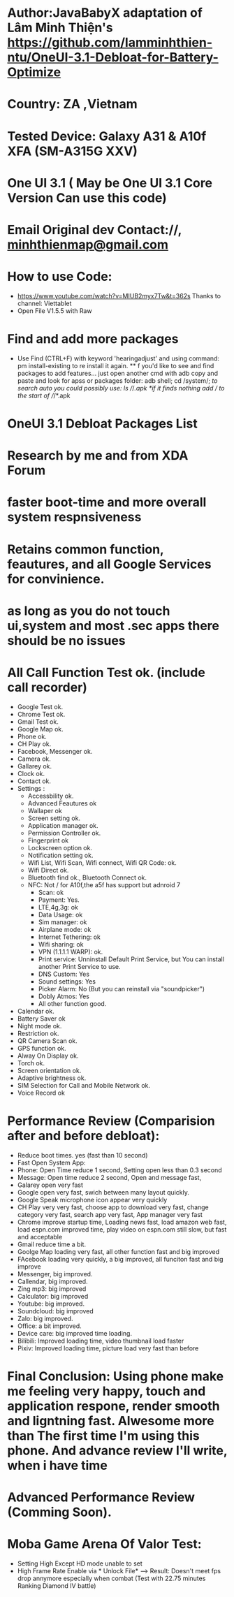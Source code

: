 # Author:JavaBabyX adaptation of Lâm Minh Thiện's https://github.com/lamminhthien-ntu/OneUI-3.1-Debloat-for-Battery-Optimize
# Country: ZA ,Vietnam
# Tested Device: Galaxy A31 & A10f XFA (SM-A315G XXV)
# One UI 3.1 (  May be One UI 3.1 Core Version Can use this code)
# Email Original dev Contact://, minhthienmap@gmail.com 
# How to use Code:
 * https://www.youtube.com/watch?v=MIUB2myx7Tw&t=362s Thanks to channel: Viettablet 
 * Open File V1.5.5 with Raw
# Find and add more packages
 * Use Find (CTRL+F) with keyword 'hearingadjust' and using command: pm install-existing <package name> to re install it again.
 ** f you'd like to see and find packages to add features... just open another cmd with adb copy and paste and look for apss or packages folder:
            adb shell; cd /system/;
*to search auto you could possibly use: ls /*/*.apk
       **if it finds nothing add /* to the start of /*/*.apk
# OneUI 3.1 Debloat Packages List
# Research by me and from XDA Forum
# faster boot-time and more overall system respnsiveness
# Retains common function, feautures, and all Google Services for convinience.
# as long as you do not touch ui,system and most .sec apps there should be no issues
# All Call Function Test ok. (include call recorder)
* Google Test ok.
* Chrome Test ok.
* Gmail Test ok.
* Google Map ok.
* Phone ok.
* CH Play ok.
* Facebook, Messenger ok.
* Camera ok.
* Gallarey ok.
* Clock ok.
* Contact ok.
* Settings :
  * Accessbility ok.
  * Advanced Feautures ok
  * Wallaper ok
  * Screen setting ok.
  * Application manager ok.
  * Permission Controller ok.
  * Fingerprint ok
  * Lockscreen option ok.
  * Notification setting ok.
  * Wifi List, Wifi Scan, Wifi connect, Wifi QR Code: ok.
  * Wifi Direct ok.
  * Bluetooth find ok., Bluetooth Connect ok.
  * NFC: Not / for A10f,the a5f has support but adnroid 7
    * Scan: ok
    * Payment: Yes.
    * LTE,4g,3g: ok
    * Data Usage: ok
    * Sim manager: ok
    * Airplane mode: ok
    * Internet Tethering: ok
    * Wifi sharing: ok
    * VPN (1.1.1.1 WARP): ok.
    * Print service: Unninstall Default Print Service, but You can install another Print Service to use.
    * DNS Custom: Yes
    * Sound settings: Yes
    * Picker Alarm: No (But you can reinstall via "soundpicker")
    * Dobly Atmos: Yes
    * All other function good.
* Calendar ok.
* Battery Saver ok
* Night mode ok.
* Restriction ok.
* QR Camera Scan ok.
* GPS function ok.
* Alway On Display ok.
* Torch ok.
* Screen orientation ok.
* Adaptive brightness ok.
* SIM Selection for Call and Mobile Network ok.
* Voice Record ok


# Performance Review (Comparision after and before debloat):
* Reduce boot times. yes (fast than 10 second)
* Fast Open System App:
 * Phone: Open Time reduce 1 second, Setting open less than 0.3 second
 * Message: Open time reduce 2 second, Open and message fast, 
 * Galarey open very fast
 * Google open very fast, swich between many layout quickly.
 * Google Speak microphone icon appear very quickly
 * CH Play very very fast, choose app to download very fast, change category very fast, search app very fast, App manager very fast
 * Chrome improve startup time, Loading news fast, load amazon web fast, load espn.com improved time, play video on espn.com still slow, but fast and acceptable
 * Gmail reduce time a bit.
 * Goolge Map loading very fast, all other function fast and big improved
 * FAcebook loading very quickly, a big improved, all funciton fast and big improve
 * Messenger, big improved.
 * Callendar, big improved.
 * Zing mp3: big improved
 * Calculator: big improved
 * Youtube: big improved.
 * Soundcloud: big improved
 * Zalo: big improved.
 * Office: a bit improved.
 * Device care: big improved time loading.
 * Bilibili: Improved loading time, video thumbnail load faster
 * Pixiv: Improved loading time, picture load very fast than before
# Final Conclusion: Using phone make me feeling very happy, touch and application respone, render smooth and ligntning fast. Alwesome more than The first time I'm using this phone. And advance review I'll write, when i have time
# Advanced Performance Review (Comming Soon).
# Moba Game Arena Of Valor Test:
 * Setting High Except HD mode unable to set
 * High Frame Rate Enable via * Unlock File*
    --> Result: Doesn't meet fps drop annymore especially when combat  (Test with 22.75 minutes Ranking Diamond IV battle)
